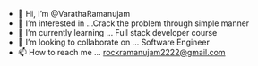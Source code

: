 - 👋 Hi, I’m @VarathaRamanujam
- 👀 I’m interested in ...Crack the problem through simple manner
- 🌱 I’m currently learning ... Full stack developer course
- 💞️ I’m looking to collaborate on ... Software Engineer
- 📫 How to reach me ... rockramanujam2222@gmail.com

<!---
VARATHARAMANUJAM/VARATHARAMANUJAM is a ✨ special ✨ repository because its `README.md` (this file) appears on your GitHub profile.
You can click the Preview link to take a look at your changes.
--->
